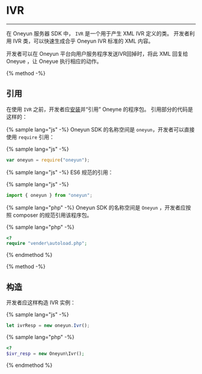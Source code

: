 # IVR

<!-- toc -->

----

在 Oneyun 服务器 SDK 中， `IVR` 是一个用于产生 XML IVR 定义的类。
开发者利用 IVR 类，可以快速生成合乎 Oneyun IVR 标准的 XML 内容。

开发者可以在 Oneyun 平台向用户服务程序发送IVR回掉时，将此 XML 回复给 Oneyue ，让 Oneyue 执行相应的动作。

{% method -%}
## 引用
在使用 `IVR` 之前，开发者应[安装](../index.md#安装)并“引用” Oneyne 的程序包。
引用部分的代码是这样的：

{% sample lang="js" -%}
Oneyun SDK 的名称空间是 `oneyun`，开发者可以直接使用 `require` 引用：

{% sample lang="js" -%}
```js
var oneyun = require("oneyun");
```
{% sample lang="js" -%}
ES6 规范的引用：

{% sample lang="js" -%}
```js
import { oneyun } from "oneyun";
```

{% sample lang="php" -%}
Oneyun SDK 的名称空间是 `Oneyun` ，开发者应按照 composer 的规范引用该程序包。

{% sample lang="php" -%}
```php
<?
require "vender\autoload.php";
```

{% endmethod %}

{% method -%}
## 构造
开发者应这样构造 IVR 实例：

{% sample lang="js" -%}
```js
let ivrResp = new oneyun.Ivr();
```

{% sample lang="php" -%}
```php
<?
$ivr_resp = new Oneyun\Ivr();
```

{% endmethod %}
